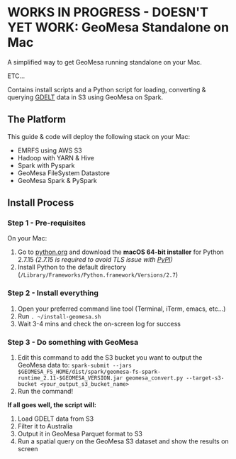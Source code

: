 # WORKS IN PROGRESS - DOESN'T YET WORK: GeoMesa Standalone on Mac
A simplified way to get GeoMesa running standalone on your Mac.

ETC...


Contains install scripts and a Python script for loading, converting & querying [GDELT](https://www.gdeltproject.org/) data in S3 using GeoMesa on Spark.

## The Platform

This guide & code will deploy the following stack on your Mac:

- EMRFS using AWS S3
- Hadoop with YARN & Hive
- Spark with Pyspark
- GeoMesa FileSystem Datastore
- GeoMesa Spark & PySpark

## Install Process

### Step 1 - Pre-requisites
On your Mac:
1. Go to [python.org](https://www.python.org/downloads/release/python-2715/) and download the **macOS 64-bit installer** for Python 2.7.15 *(2.7.15 is required to avoid TLS issue with [PyPI](https://pypi.org/))*
1. Install Python to the default directory (`/Library/Frameworks/Python.framework/Versions/2.7`)

### Step 2 - Install everything
1. Open your preferred command line tool (Terminal, iTerm, emacs, etc...)
1. Run `. ~/install-geomesa.sh`
1. Wait 3-4 mins and check the on-screen log for success

### Step 3 - Do something with GeoMesa

1. Edit this command to add the S3 bucket you want to output the GeoMesa data to: `spark-submit --jars $GEOMESA_FS_HOME/dist/spark/geomesa-fs-spark-runtime_2.11-$GEOMESA_VERSION.jar geomesa_convert.py --target-s3-bucket <your_output_s3_bucket_name>`
1. Run the command!

**If all goes well, the script will:**
1. Load GDELT data from S3
1. Filter it to Australia
1. Output it in GeoMesa Parquet format to S3
1. Run a spatial query on the GeoMesa S3 dataset and show the results on screen

